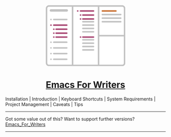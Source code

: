 <div align="center">
<img src="docs/icon.svg" alt="Emacs For Writers" width="250"/>
<h1><a href="https://github.com/frankjonen/emacs-for-writers">Emacs For Writers</a></h1>
</div>

Installation | Introduction | Keyboard Shortcuts | System Requirements | Project Management | Caveats | Tips

***
Got some value out of this? Want to support further versions?
[Emacs_For_Writers](https://img.shields.io/badge/Emacs_For_Writers-keer_note-blue)
***
